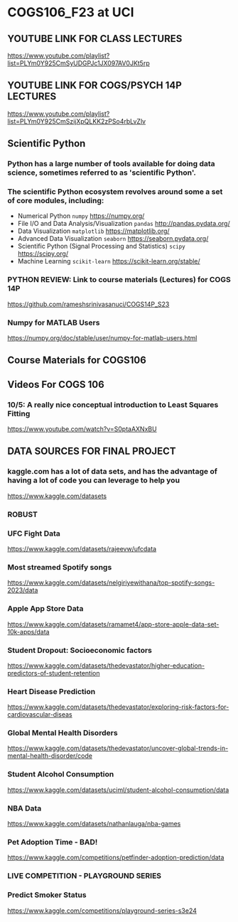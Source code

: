 # COGS106_F23 at UCI 

## YOUTUBE LINK FOR CLASS LECTURES

https://www.youtube.com/playlist?list=PLYm0Y925CmSyUDGPJc1JX097AV0JKt5rp

## YOUTUBE LINK FOR COGS/PSYCH 14P LECTURES 

https://www.youtube.com/playlist?list=PLYm0Y925CmSzijXpQLKK2zPSo4rbLvZlv

## Scientific Python

### Python has a large number of tools available for doing data science, sometimes referred to as 'scientific Python'. 

### The scientific Python ecosystem revolves around some a set of core modules, including:

- Numerical Python `numpy` https://numpy.org/
- File I/O and Data Analysis/Visualization `pandas` http://pandas.pydata.org/
- Data Visualization `matplotlib` https://matplotlib.org/
- Advanced Data Visualization `seaborn` https://seaborn.pydata.org/
- Scientific Python (Signal Processing and Statistics) `scipy`  https://scipy.org/
- Machine Learning `scikit-learn` https://scikit-learn.org/stable/

### **PYTHON REVIEW: Link to course materials (Lectures) for COGS 14P** 

https://github.com/rameshsrinivasanuci/COGS14P_S23

### **Numpy for MATLAB Users**

https://numpy.org/doc/stable/user/numpy-for-matlab-users.html

## Course Materials for COGS106 

## Videos For COGS 106 

### 10/5: A really nice conceptual introduction to Least Squares Fitting 

https://www.youtube.com/watch?v=S0ptaAXNxBU

## DATA SOURCES FOR FINAL PROJECT

### kaggle.com has a lot of data sets, and has the advantage of having a lot of code you can leverage to help you ###

https://www.kaggle.com/datasets

### **ROBUST** 

### UFC Fight Data 

https://www.kaggle.com/datasets/rajeevw/ufcdata

### Most streamed Spotify songs 

https://www.kaggle.com/datasets/nelgiriyewithana/top-spotify-songs-2023/data

### Apple App Store Data

https://www.kaggle.com/datasets/ramamet4/app-store-apple-data-set-10k-apps/data

### Student Dropout: Socioeconomic factors

https://www.kaggle.com/datasets/thedevastator/higher-education-predictors-of-student-retention

### Heart Disease Prediction 

https://www.kaggle.com/datasets/thedevastator/exploring-risk-factors-for-cardiovascular-diseas

### Global Mental Health Disorders 

https://www.kaggle.com/datasets/thedevastator/uncover-global-trends-in-mental-health-disorder/code

### Student Alcohol Consumption

https://www.kaggle.com/datasets/uciml/student-alcohol-consumption/data

### NBA Data 

https://www.kaggle.com/datasets/nathanlauga/nba-games

### Pet Adoption Time - BAD! 

https://www.kaggle.com/competitions/petfinder-adoption-prediction/data

### **LIVE COMPETITION** - PLAYGROUND SERIES

### Predict Smoker Status 

https://www.kaggle.com/competitions/playground-series-s3e24




